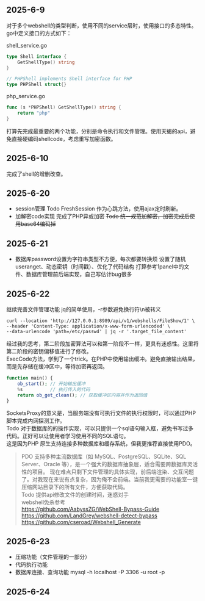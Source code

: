 
## 2025-6-9
对于多个webshell的类型判断，使用不同的service层时，使用接口的多态特性。go中定义接口的方式如下：

shell_service.go
```go
type Shell interface {
	GetShellType() string
}

// PHPShell implements Shell interface for PHP
type PHPShell struct{}
```

php_service.go
```go
func (s *PHPShell) GetShellType() string {
	return "php"
}
```

打算先完成最重要的两个功能，分别是命令执行和文件管理。使用天蝎的api，避免直接硬编码shellcode，考虑重写加密函数。

## 2025-6-10
完成了shell的增删改查。


## 2025-6-20
- session管理
Todo FreshSession 作为心跳方法，使用ajax定时刷新。
- 加解密code实现
完成了PHP异或加密
~~Todo 统一规范加解密，加密完成后使用base64编码掉~~

## 2025-6-21
- 数据库password设置为字符串类型不方便，每次都要转换烦
设置了随机useranget、动态密钥（时间戳）、优化了代码结构
打算参考1panel中的文件、数据库管理前后端实现，自己写估计bug很多


## 2025-6-22
继续完善文件管理功能
jq的简单使用，-r参数避免换行符\n被转义
```shell
curl --location 'http://127.0.0.1:8989/api/v1/webshells/FileShow/1' \
--header 'Content-Type: application/x-www-form-urlencoded' \
--data-urlencode 'path=/etc/passwd' | jq -r '.target_file_content'
```
经过我的思考，第二阶段加密算法可以和第一阶段不一样，更具有迷惑性。这里将第二阶段的密钥偏移值进行了修改。  
ExecCode方法，学到了一个trick。在PHP中使用输出缓冲。避免直接输出结果，而是先存储在缓冲区中，等待加密再返回。
```php
function main() {
	ob_start(); // 开始输出缓冲
	%s          // 执行传入的代码
	return ob_get_clean(); // 获取缓冲区内容并作为返回值
}
```
SocketsProxy的意义是，当服务端没有可执行文件的执行权限时，可以通过PHP脚本完成内网探测工作。  
Todo 对于数据库的的操作实现，可以只提供一个sql语句输入框，避免书写过多代码。正好可以让使用者学习使用不同的SQL语句。  
这是因为PHP 原生支持连接多种数据库和缓存系统，但我更推荐直接使用PDO。
> PDO 支持多种主流数据库（如 MySQL、PostgreSQL、SQLite、SQL Server、Oracle 等），是一个强大的数据库抽象层，适合需要跨数据库灵活性的项目。
现在难点只剩下文件管理的具体实现，前后端渲染、交互问题了。对我现在来说有点复杂，因为俺不会前端。当前我更需要的功能室一键压缩网站目录下的所有文件，方便获取代码。  
Todo 提供api修改文件的创建时间，迷惑对手  
webshell免杀参考  
https://github.com/AabyssZG/WebShell-Bypass-Guide  
https://github.com/LandGrey/webshell-detect-bypass  
https://github.com/cseroad/Webshell_Generate

## 2025-6-23
- 压缩功能（文件管理的一部分）
- 代码执行功能
- 数据库连接、查询功能
mysql -h localhost -P 3306 -u root -p

## 2025-6-24
